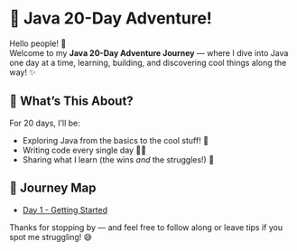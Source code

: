 # 🚀 Java 20-Day Adventure!

Hello people! 👋  
Welcome to my **Java 20-Day Adventure Journey** — where I dive into Java one day at a time, learning, building, and discovering cool things along the way! ✨

## 🌟 What’s This About?
For 20 days, I’ll be:
- Exploring Java from the basics to the cool stuff! 🧠
- Writing code every single day 👨‍💻
- Sharing what I learn (the wins *and* the struggles!) 🎯

## 📅 Journey Map
- [Day 1 - Getting Started](./Day-1)

Thanks for stopping by — and feel free to follow along or leave tips if you spot me struggling! 😅
